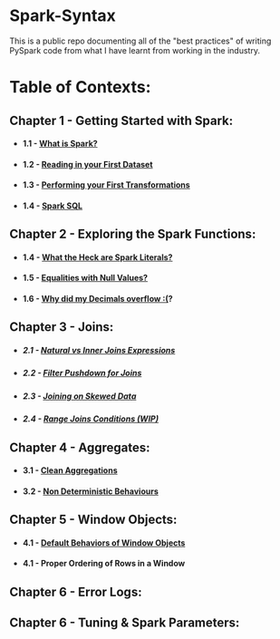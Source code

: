 # Spark-Syntax

This is a public repo documenting all of the "best practices" of writing PySpark code from what I have learnt from working in the industry.

# Table of Contexts:

## Chapter 1 - Getting Started with Spark:
* #### 1.1 - [What is Spark?]()
* #### 1.2 - [Reading in your First Dataset]()
* #### 1.3 - [Performing your First Transformations]()
* #### 1.4 - [Spark SQL]()

## Chapter 2 - Exploring the Spark Functions:
* #### 1.4 - [What the Heck are Spark Literals?](https://github.com/ericxiao251/spark-syntax/blob/master/src/Chapter%201%20-%20Basics/Section%204%20-%20Equalities%20with%20Null%20Values.ipynb)
* #### 1.5 - [Equalities with Null Values?](https://github.com/ericxiao251/spark-syntax/blob/master/src/Chapter%201%20-%20Basics/Section%204%20-%20Equalities%20with%20Null%20Values.ipynb)
* #### 1.6 - [Why did my Decimals overflow :(](https://github.com/ericxiao251/spark-syntax/blob/master/src/Chapter%201%20-%20Basics/Section%204%20-%20Equalities%20with%20Null%20Values.ipynb)?

## Chapter 3 - Joins:
* ##### 2.1 - [Natural vs Inner Joins Expressions](https://github.com/ericxiao251/spark-syntax/blob/master/src/Chapter%202%20-%20Joins/Section%201%20-%20Natural%20vs%20Inner%20Joins.ipynb)
* ##### 2.2 - [Filter Pushdown for Joins](https://github.com/ericxiao251/spark-syntax/blob/master/src/Chapter%202%20-%20Joins/Section%202%20-%20Filter%20Pushdown.ipynb)
* ##### 2.3 - [Joining on Skewed Data](https://github.com/ericxiao251/spark-syntax/blob/master/src/Chapter%202%20-%20Joins/Section%203%20-%20Joins%20on%20Skewed%20Data.ipynb)
* ##### 2.4 - [Range Joins Conditions (WIP)](https://github.com/ericxiao251/spark-syntax/blob/master/src/Chapter%202%20-%20Joins/Section%204%20-%20Range%20Join%20Conditions%20%5BTODO%5D.ipynb)

## Chapter 4 - Aggregates:
* #### 3.1 - [Clean Aggregations](https://github.com/ericxiao251/spark-syntax/blob/master/src/Chapter%203%20-%20Aggregates/Section%201%20-%20Clean%20Aggregations.ipynb)
* #### 3.2 - [Non Deterministic Behaviours](https://github.com/ericxiao251/spark-syntax/blob/master/src/Chapter%203%20-%20Aggregates/Section%202%20-%20Non%20Deterministic%20Behaviours.ipynb)

## Chapter 5 - Window Objects:
* #### 4.1 - [Default Behaviors of Window Objects](https://github.com/ericxiao251/spark-syntax/blob/master/src/Chapter%204%20-%20Window%20Objects/Section%201%20-%20Default%20Behaviors%20of%20Window%20Objects.ipynb)
* #### 4.1 - Proper Ordering of Rows in a Window

## Chapter 6 - Error Logs:

## Chapter 6 - Tuning & Spark Parameters:

